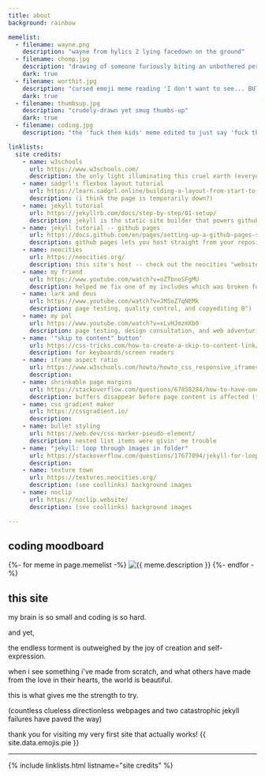 ```yaml
---
title: about
background: rainbow

memelist:
  - filename: wayne.png
    description: "wayne from hylics 2 lying facedown on the ground"
  - filename: chomp.jpg
    description: "drawing of someone furiously biting an unbothered person's head"
    dark: true
  - filename: worthit.jpg
    description: "cursed emoji meme reading 'I don't want to see... BUT I DO. and sometimes... It's worth it'"
    dark: true
  - filename: thumbsup.jpg
    description: "crudely-drawn yet smug thumbs-up"
    dark: true
  - filename: coding.jpg
    description: "the 'fuck them kids' meme edited to just say 'fuck them', labeled 'ceo of coding @ me'"

linklists:
  site credits:
    - name: w3schools
      url: https://www.w3schools.com/
      description: the only light illuminating this cruel earth (everyone's favorite interactive wiki for all things coding!)
    - name: sadgrl's flexbox layout tutorial
      url: https://learn.sadgrl.online/building-a-layout-from-start-to-finish/
      description: (i think the page is temporarily down?)
    - name: jekyll tutorial
      url: https://jekyllrb.com/docs/step-by-step/01-setup/
      description: jekyll is the static site builder that powers github pages! here's the main jekyll tutorial i used -- it made no sense on my first try, though.
    - name: jekyll tutorial -- github pages
      url: https://docs.github.com/en/pages/setting-up-a-github-pages-site-with-jekyll/creating-a-github-pages-site-with-jekyll
      description: github pages lets you host straight from your repository! here's a tutorial i used on my second try -- unfortunately scrapped the site because it came with a premade "theme".
    - name: neocities
      url: https://neocities.org/
      description: this site's host -- check out the neocities "websites" and "activity" tabs to peruse a wealth of charming personal sites!
    - name: my friend
      url: https://www.youtube.com/watch?v=oZTbnoSFgMU
      description: helped me fix one of my includes which was broken for no reason
    - name: lark and deus
      url: https://www.youtube.com/watch?v=JM5oZ7qNEMk
      description: page testing, quality control, and copyediting B^)
    - name: my pal
      url: https://www.youtube.com/watch?v=xLvHJmzmXb0
      description: page testing, design consultation, and web adventuring companion!
    - name: '"skip to content" button'
      url: https://css-tricks.com/how-to-create-a-skip-to-content-link/
      description: for keyboards/screen readers
    - name: iframe aspect ratio
      url: https://www.w3schools.com/howto/howto_css_responsive_iframes.asp
      description:
    - name: shrinkable page margins
      url: https://stackoverflow.com/questions/67858284/how-to-have-one-item-shrink-fully-before-another-starts-to-shrink
      description: buffers disappear before page content is affected (flex-shrink and flex-grow)
    - name: css gradient maker
      url: https://cssgradient.io/
      description:
    - name: bullet styling
      url: https://web.dev/css-marker-pseudo-element/
      description: nested list items were givin' me trouble
    - name: "jekyll: loop through images in folder"
      url: https://stackoverflow.com/questions/17677094/jekyll-for-loop-over-all-images-in-a-folder
      description:
    - name: texture town
      url: https://textures.neocities.org/
      description: (see coollinks) background images
    - name: noclip
      url: https://noclip.website/
      description: (see coollinks) background images

---
```


## coding moodboard

<div class="centered">
  {%- for meme in page.memelist -%}
    <img src="/assets/images/memes/{{ meme.filename }}" alt="{{ meme.description }}" title="{{ meme.description }}" style="max-height: 12em;" {% if meme.dark == true %}class="dimmed"{% endif %}>
  {%- endfor -%}
</div><!-- meme.dark breaks if stripped of whitespace, for some reason -->

## this site

my brain is so small and coding is so hard.

and yet,

the endless torment is outweighed by the joy of creation and self-expression.

when i see something i've made from scratch, and what others have made from the love in their hearts, the world is beautiful.

this is what gives me the strength to try.

(countless clueless directionless webpages and two catastrophic jekyll failures have paved the way)

thank you for visiting my very first site that actually works! {{ site.data.emojis.pie }}

---

{% include linklists.html listname="site credits" %}
